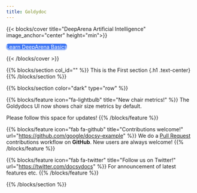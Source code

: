 ```yaml
---
title: Goldydoc
---
```


{{< blocks/cover title="DeepArena Artificial Intelligence" image_anchor="center" height="min">}}

<a class="btn btn-secondary" style="border-radius: 6px; background-color: #4279f4; border:none; color: white" href="/docs">
Learn DeepArena Basics
</a>

{{< /blocks/cover >}}



{{% blocks/section col_id="" %}}
This is the First section
{.h1 .text-center}
{{% /blocks/section %}}



{{% blocks/section color="dark" type="row" %}}

{{% blocks/feature icon="fa-lightbulb" title="New chair metrics!" %}}
The Goldydocs UI now shows chair size metrics by default.

Please follow this space for updates!
{{% /blocks/feature %}}


{{% blocks/feature icon="fab fa-github" title="Contributions welcome!" url="https://github.com/google/docsy-example" %}}
We do a [Pull Request](https://github.com/google/docsy-example/pulls) contributions workflow on **GitHub**. New users are always welcome!
{{% /blocks/feature %}}


{{% blocks/feature icon="fab fa-twitter" title="Follow us on Twitter!" url="https://twitter.com/docsydocs" %}}
For announcement of latest features etc.
{{% /blocks/feature %}}


{{% /blocks/section %}}

